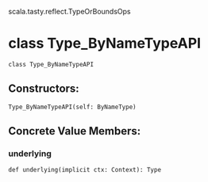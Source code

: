 scala.tasty.reflect.TypeOrBoundsOps
# class Type_ByNameTypeAPI

<pre><code class="language-scala" >class Type_ByNameTypeAPI</pre></code>
## Constructors:
<pre><code class="language-scala" >Type_ByNameTypeAPI(self: ByNameType)</pre></code>

## Concrete Value Members:
### underlying
<pre><code class="language-scala" >def underlying(implicit ctx: Context): Type</pre></code>

